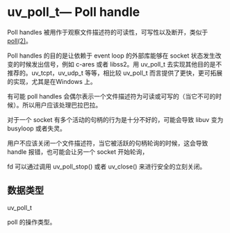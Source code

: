 # uv\_poll\_t— Poll handle

Poll handles 被用作于观察文件描述符的可读性，可写性以及断开，类似于 [poll\(2\)](https://linux.die.net/man/2/poll)。

Poll handles 的目的是让依赖于 event loop 的外部库能够在 socket 状态发生改变的时候发出信号，例如 c-ares 或者 libss2。用 uv\_poll\_t 去实现其他目的是不推荐的。uv\_tcpt，uv\_udp\_t 等等，相比较 uv\_poll\_t 而言提供了更快，更可拓展的实现，尤其是在Windows 上。

有可能 poll handles 会偶尔表示一个文件描述符为可读或可写的（当它不可的时候）。所以用户应该处理巴拉巴拉。

对于一个 socket 有多个活动的句柄的行为是十分不好的，可能会导致 libuv 变为 busyloop 或者失灵。

用户不应该关闭一个文件描述符，当它被活跃的句柄轮询的时候，这会导致 handle 报错，也可能会让另一个 socket 开始轮询，

fd 可以通过调用 uv\_poll\_stop\(\) 或者 uv\_close\(\) 来进行安全的立刻关闭。

## 数据类型

uv\_poll\_t

poll 的操作类型。

